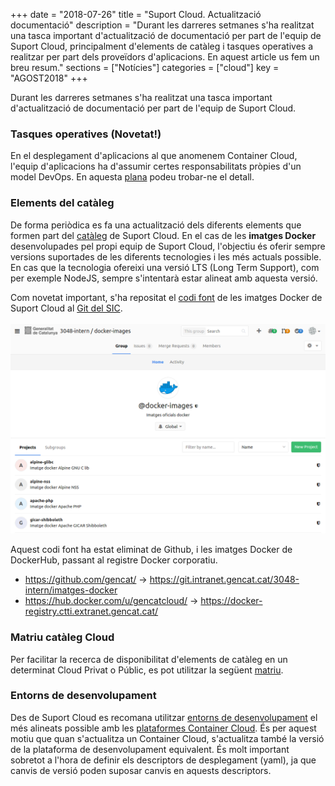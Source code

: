 +++
date        = "2018-07-26"
title       = "Suport Cloud. Actualització documentació"
description = "Durant les darreres setmanes s'ha realitzat una tasca important d'actualització de documentació per part de l'equip de Suport Cloud, principalment d'elements de catàleg i tasques operatives a realitzar per part dels proveïdors d'aplicacions. En aquest article us fem un breu resum."
sections    = ["Notícies"]
categories  = ["cloud"]
key         = "AGOST2018"
+++

Durant les darreres setmanes s'ha realitzat una tasca important d'actualització de documentació per part de l'equip de Suport Cloud.

### Tasques operatives (Novetat!)

En el desplegament d'aplicacions al que anomenem Container Cloud, l'equip d'aplicacions ha d'assumir certes responsabilitats pròpies d'un model DevOps. En aquesta [plana](/cloud/2018-05-28-CLOUD-OPS-Cloud/) podeu trobar-ne el detall.

### Elements del catàleg

De forma periòdica es fa una actualització dels diferents elements que formen part del [catàleg](/cloud/cataleg/) de Suport Cloud. En el cas de les **imatges Docker** desenvolupades pel propi equip de Suport Cloud, l'objectiu és oferir sempre versions suportades de les diferents tecnologies i les més actuals possible. En cas que la tecnologia ofereixi una versió LTS (Long Term Support), com per exemple NodeJS, sempre s'intentarà estar alineat amb aquesta versió.

Com novetat important, s'ha repositat el [codi font](https://git.intranet.gencat.cat/3048-intern/imatges-docker) de les imatges Docker de Suport Cloud al [Git del SIC](https://git.intranet.gencat.cat/).
<br><br>
![suport-cloud-docker-images.png](/images/news/suport-cloud-docker-images.png)
<br>

Aquest codi font ha estat eliminat de Github, i les imatges Docker de DockerHub, passant al registre Docker corporatiu.

* https://github.com/gencat/ &rarr; https://git.intranet.gencat.cat/3048-intern/imatges-docker
* https://hub.docker.com/u/gencatcloud/ &rarr; https://docker-registry.ctti.extranet.gencat.cat/

### Matriu catàleg Cloud

Per facilitar la recerca de disponibilitat d'elements de catàleg en un determinat Cloud Privat o Públic, es pot utilitzar la següent [matriu](https://qualitat.solucions.gencat.cat/estandards/estandard-full-ruta-programari/).

### Entorns de desenvolupament

Des de Suport Cloud es recomana utilitzar [entorns de desenvolupament](/cloud/entorns-dev/) el més alineats possible amb les [plataformes Container Cloud](/cloud/plataformes/). És per aquest motiu que quan s'actualitza un Container Cloud, s'actualitza també la versió de la plataforma de desenvolupament equivalent. És molt important sobretot a l'hora de definir els descriptors de desplegament (yaml), ja que canvis de versió poden suposar canvis en aquests descriptors.
